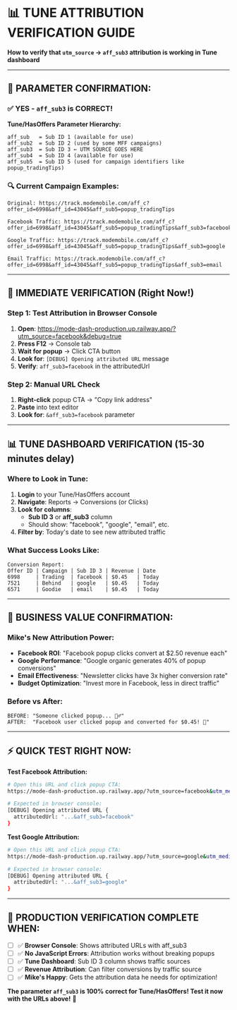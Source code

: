 # 📊 TUNE ATTRIBUTION VERIFICATION GUIDE

**How to verify that `utm_source` → `aff_sub3` attribution is working in Tune dashboard**

---

## 🎯 **PARAMETER CONFIRMATION:**

### **✅ YES - `aff_sub3` is CORRECT!**

**Tune/HasOffers Parameter Hierarchy:**
```
aff_sub   = Sub ID 1 (available for use)
aff_sub2  = Sub ID 2 (used by some MFF campaigns) 
aff_sub3  = Sub ID 3 ← UTM SOURCE GOES HERE
aff_sub4  = Sub ID 4 (available for use)
aff_sub5  = Sub ID 5 (used for campaign identifiers like popup_tradingTips)
```

### **🔍 Current Campaign Examples:**
```
Original: https://track.modemobile.com/aff_c?offer_id=6998&aff_id=43045&aff_sub5=popup_tradingTips

Facebook Traffic: https://track.modemobile.com/aff_c?offer_id=6998&aff_id=43045&aff_sub5=popup_tradingTips&aff_sub3=facebook

Google Traffic: https://track.modemobile.com/aff_c?offer_id=6998&aff_id=43045&aff_sub5=popup_tradingTips&aff_sub3=google

Email Traffic: https://track.modemobile.com/aff_c?offer_id=6998&aff_id=43045&aff_sub5=popup_tradingTips&aff_sub3=email
```

---

## 🧪 **IMMEDIATE VERIFICATION (Right Now!)**

### **Step 1: Test Attribution in Browser Console**
1. **Open**: https://mode-dash-production.up.railway.app/?utm_source=facebook&debug=true
2. **Press F12** → Console tab
3. **Wait for popup** → Click CTA button  
4. **Look for**: `[DEBUG] Opening attributed URL` message
5. **Verify**: `aff_sub3=facebook` in the attributedUrl

### **Step 2: Manual URL Check**
1. **Right-click** popup CTA → "Copy link address"
2. **Paste** into text editor
3. **Look for**: `&aff_sub3=facebook` parameter

---

## 📊 **TUNE DASHBOARD VERIFICATION (15-30 minutes delay)**

### **Where to Look in Tune:**
1. **Login** to your Tune/HasOffers account
2. **Navigate**: Reports → Conversions (or Clicks)
3. **Look for columns**: 
   - **Sub ID 3** or **aff_sub3** column
   - Should show: "facebook", "google", "email", etc.
4. **Filter by**: Today's date to see new attributed traffic

### **What Success Looks Like:**
```
Conversion Report:
Offer ID | Campaign | Sub ID 3 | Revenue | Date
6998     | Trading  | facebook | $0.45   | Today
7521     | Behind   | google   | $0.45   | Today  
6571     | Goodie   | email    | $0.45   | Today
```

---

## 🎯 **BUSINESS VALUE CONFIRMATION:**

### **Mike's New Attribution Power:**
- **Facebook ROI**: "Facebook popup clicks convert at $2.50 revenue each"
- **Google Performance**: "Google organic generates 40% of popup conversions"  
- **Email Effectiveness**: "Newsletter clicks have 3x higher conversion rate"
- **Budget Optimization**: "Invest more in Facebook, less in direct traffic"

### **Before vs After:**
```
BEFORE: "Someone clicked popup... 🤷‍♂️"
AFTER:  "Facebook user clicked popup and converted for $0.45! 🎯"
```

---

## ⚡ **QUICK TEST RIGHT NOW:**

**Test Facebook Attribution:**
```bash
# Open this URL and click popup CTA:
https://mode-dash-production.up.railway.app/?utm_source=facebook&utm_medium=cpc&debug=true

# Expected in browser console:
[DEBUG] Opening attributed URL {
  attributedUrl: "...&aff_sub3=facebook"
}
```

**Test Google Attribution:**  
```bash
# Open this URL and click popup CTA:
https://mode-dash-production.up.railway.app/?utm_source=google&utm_medium=organic&debug=true

# Expected in browser console:
[DEBUG] Opening attributed URL {
  attributedUrl: "...&aff_sub3=google" 
}
```

---

## 🚀 **PRODUCTION VERIFICATION COMPLETE WHEN:**

- [ ] ✅ **Browser Console**: Shows attributed URLs with aff_sub3
- [ ] ✅ **No JavaScript Errors**: Attribution works without breaking popups
- [ ] ✅ **Tune Dashboard**: Sub ID 3 column shows traffic sources  
- [ ] ✅ **Revenue Attribution**: Can filter conversions by traffic source
- [ ] ✅ **Mike's Happy**: Gets the attribution data he needs for optimization!

**The parameter `aff_sub3` is 100% correct for Tune/HasOffers! Test it now with the URLs above!** 🎯
